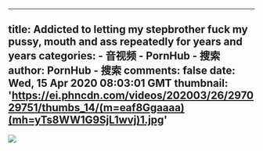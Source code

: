 
---
title: Addicted to letting my stepbrother fuck my pussy, mouth and ass repeatedly for years and years
categories: 
    - 音视频
    - PornHub - 搜索
author: PornHub - 搜索
comments: false
date: Wed, 15 Apr 2020 08:03:01 GMT
thumbnail: 'https://ei.phncdn.com/videos/202003/26/297029751/thumbs_14/(m=eaf8Ggaaaa)(mh=yTs8WW1G9SjL1wvj)1.jpg'
---

<div>   
<img src="https://ei.phncdn.com/videos/202003/26/297029751/thumbs_14/(m=eaf8Ggaaaa)(mh=yTs8WW1G9SjL1wvj)1.jpg" referrerpolicy="no-referrer">  
</div>
            